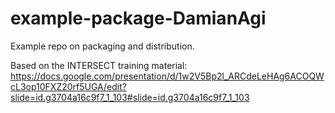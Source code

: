# example-package-DamianAgi
Example repo on packaging and distribution. 

Based on the INTERSECT training material: https://docs.google.com/presentation/d/1w2V5Bp2l_ARCdeLeHAg6ACOQWcL3op10FXZ20rf5UGA/edit?slide=id.g3704a16c9f7_1_103#slide=id.g3704a16c9f7_1_103


